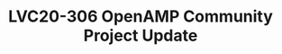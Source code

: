 ---
categories:
- lvc20
description: The OpenAMP Linaro Community Project is focusing on standardizing aspects
  of embedded heterogeneous software through open source projects. OpenAMP currently
  has four working groups solving issues such as messaging (rpmsg and virtio), lifecycle
  management (remoteproc), configuration standardization (System Device Tree), application
  services, and common interfaces for hypervisors and AMP. This talk will give an
  update on what has taken place since the launch at Linaro Connect SAN19, the efforts
  going on within OpenAMP, future potential topics, and discuss how you can engage.
image: /assets/images/featured-images/lvc20/LVC20-306.png
session_id: LVC20-306
session_room: '[Track 1] IoT/Edge/Embedded'
session_slot:
  end_time: 2020-09-24 16:40
  start_time: 2020-09-24 16:15
session_speakers:
- speaker_bio: Tomas Evensen is Chief Technology Officer, Open Source at Xilinx.&lt;br&gt;In
    this role he is responsible for the open source software strategy for&lt;br&gt;Xilinx
    All Programmable SoCs. Prior to joining Xilinx, Evensen was Chief&lt;br&gt;Technology
    Officer at Wind River for 7 years, as well as GM for the Wind&lt;br&gt;River Tools
    Division and VP of Engineering for the VxWorks operating system.&lt;br&gt;Before
    that he was the creator of the Diab Data C/C++ compilers.&lt;br&gt;Evensen received
    his MSEE at the Royal Institute of Technology in Stockholm, Sweden.
  speaker_company: Xilinx
  speaker_image: http://avatars.sched.co/3/4e/8935421/avatar.jpg.320x320px.jpg?daf
  speaker_name: Tomas Evensen
  speaker_position: CTO Open Source
  speaker_role: attendee, speaker
- speaker_bio: Nathalie is a Computer Engineer who, upon discovering Project Management,
    realized she was born a Project Manager, looking back at childhood behavior. She
    loves the Community aspect of Open Source and thrives on helping Engineering teams
    collaborate more effectively.&lt;br /&gt; &lt;br /&gt; Nathalie worked on the
    launch of the OpenAMP Project as a Linaro Community Project in 2019 and on Xilinx&#39;s
    internal predecessor to the 96Boards Ultra96 development board. Before landing
    in the world of Open Source, she project managed the System-Level Verification
    &amp; Characterization efforts for Xilinx&#39;s first SoC family, Zynq-7000, and
    did System-Level test and debug of embedded processor systems.
  speaker_company: Kestrel Omnitech Inc. for Xilinx
  speaker_image: http://avatars.sched.co/a/fb/10890729/avatar.jpg.320x320px.jpg?025
  speaker_name: Nathalie Chan King Choy
  speaker_position: Program Manager focused on Open Source &amp; Community
  speaker_role: attendee, speaker
session_track: IoT and Embedded
tag: session
tags: IoT and Embedded
title: LVC20-306 OpenAMP Community Project Update
---